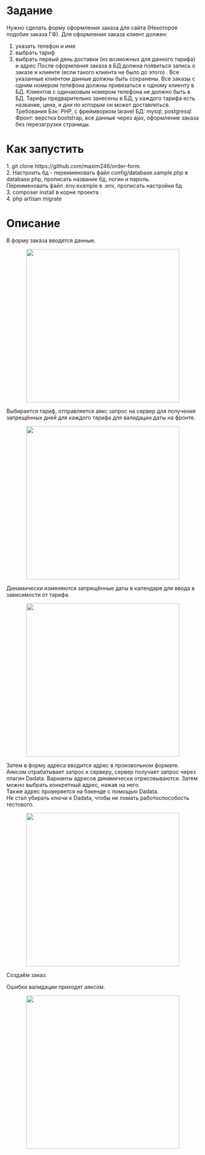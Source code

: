 <h1>Задание</h1>

Нужно сделать форму оформления заказа для сайта (Некоторое подобие заказа ГФ).
Для оформления заказа клиент должен:
1. указать телефон и имя
2. выбрать тариф
3. выбрать первый день доставки (из возможных для данного тарифа) и адрес
После оформления заказа в БД должна появиться запись о заказе и клиенте (если
такого клиента не было до этого) .
Все указанные клиентом данные должны быть сохранены.
Все заказы с одним номером телефона должны привязаться к одному клиенту в БД.
Клиентов с одинаковым номером телефона не должно быть в БД.
Тарифы предварительно занесены в БД, у каждого тарифа есть название, цена, и дни
по которым он может доставляться.
Требования
Бэк: PHP, с фреймворком laravel
БД: mysql, postgresql
Фронт: верстка bootstrap, все данные через ajax, оформление заказа без перезагрузки
страницы.

<h1>Как запустить</h1>
1. git clone https://github.com/maxim246/order-form.<br>
2. Настроить бд - переименовать файл config/database.sample.php в database.php, 
прописать название бд, логин и пароль.<br>
Переименовать файл .env.example в .env, прописать настройки бд<br>
3. composer install в корне проекта<br>
4. php artisan migrate<br>

<h1>Описание</h1>
В форму заказа вводятся данные. 
<p align="center"><img src="https://github.com/maxim246/order-form/blob/vendor/public/images/main.png" width="400"></p>
Выбирается тариф, отправляется аякс запрос на сервер для получения запрещённых дней для каждого тарифа для валидации даты на фронте.
<p align="center"><img src="https://github.com/maxim246/order-form/blob/vendor/public/images/forbiddenDays.png" width="400"></p>
Динамически изменяются запрещённые даты в календаре для ввода в зависимости от тарифа.
<p align="center"><img src="https://github.com/maxim246/order-form/blob/vendor/public/images/calendar.png" width="400"></p>
Затем в форму адреса вводится адрес в произвольном формате. Аяксом отрабатывает запрос к серверу, сервер получает запрос через плагин Dadata.
Варианты адресов динамически отрисовываются. Затем можно выбрать конкретный адрес, нажав на него.<br>
Также адрес проверяется на бэкенде с помощью Dadata.<br>
Не стал убирать ключи к Dadata, чтобы не ломать работоспособость тестового.
<p align="center"><img src="https://github.com/maxim246/order-form/blob/vendor/public/images/dadata.png" width="400"></p>

Создаём заказ.

Ошибки валидации приходят аяксом.<br>
<p align="center"><img src="https://github.com/maxim246/order-form/blob/vendor/public/images/errors.png" width="400"></p>

